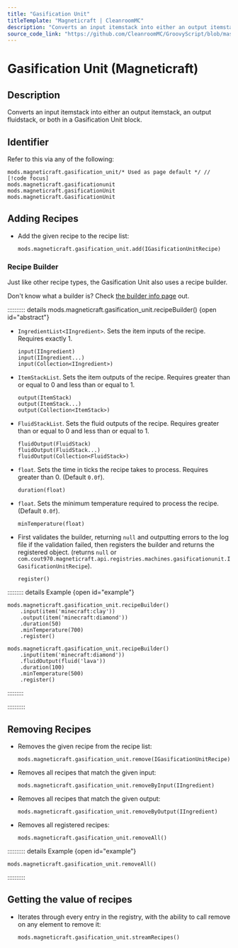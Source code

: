 ```yaml
---
title: "Gasification Unit"
titleTemplate: "Magneticraft | CleanroomMC"
description: "Converts an input itemstack into either an output itemstack, an output fluidstack, or both in a Gasification Unit block."
source_code_link: "https://github.com/CleanroomMC/GroovyScript/blob/master/src/main/java/com/cleanroommc/groovyscript/compat/mods/magneticraft/GasificationUnit.java"
---
```


# Gasification Unit (Magneticraft)

## Description

Converts an input itemstack into either an output itemstack, an output fluidstack, or both in a Gasification Unit block.

## Identifier

Refer to this via any of the following:

```groovy:no-line-numbers {1}
mods.magneticraft.gasification_unit/* Used as page default */ // [!code focus]
mods.magneticraft.gasificationunit
mods.magneticraft.gasificationUnit
mods.magneticraft.GasificationUnit
```


## Adding Recipes

- Add the given recipe to the recipe list:

    ```groovy:no-line-numbers
    mods.magneticraft.gasification_unit.add(IGasificationUnitRecipe)
    ```


### Recipe Builder

Just like other recipe types, the Gasification Unit also uses a recipe builder.

Don't know what a builder is? Check [the builder info page](../../getting_started/builder.md) out.

:::::::::: details mods.magneticraft.gasification_unit.recipeBuilder() {open id="abstract"}
- `IngredientList<IIngredient>`. Sets the item inputs of the recipe. Requires exactly 1.

    ```groovy:no-line-numbers
    input(IIngredient)
    input(IIngredient...)
    input(Collection<IIngredient>)
    ```

- `ItemStackList`. Sets the item outputs of the recipe. Requires greater than or equal to 0 and less than or equal to 1.

    ```groovy:no-line-numbers
    output(ItemStack)
    output(ItemStack...)
    output(Collection<ItemStack>)
    ```

- `FluidStackList`. Sets the fluid outputs of the recipe. Requires greater than or equal to 0 and less than or equal to 1.

    ```groovy:no-line-numbers
    fluidOutput(FluidStack)
    fluidOutput(FluidStack...)
    fluidOutput(Collection<FluidStack>)
    ```

- `float`. Sets the time in ticks the recipe takes to process. Requires greater than 0. (Default `0.0f`).

    ```groovy:no-line-numbers
    duration(float)
    ```

- `float`. Sets the minimum temperature required to process the recipe. (Default `0.0f`).

    ```groovy:no-line-numbers
    minTemperature(float)
    ```

- First validates the builder, returning `null` and outputting errors to the log file if the validation failed, then registers the builder and returns the registered object. (returns `null` or `com.cout970.magneticraft.api.registries.machines.gasificationunit.IGasificationUnitRecipe`).

    ```groovy:no-line-numbers
    register()
    ```

::::::::: details Example {open id="example"}
```groovy:no-line-numbers
mods.magneticraft.gasification_unit.recipeBuilder()
    .input(item('minecraft:clay'))
    .output(item('minecraft:diamond'))
    .duration(50)
    .minTemperature(700)
    .register()

mods.magneticraft.gasification_unit.recipeBuilder()
    .input(item('minecraft:diamond'))
    .fluidOutput(fluid('lava'))
    .duration(100)
    .minTemperature(500)
    .register()
```

:::::::::

::::::::::

## Removing Recipes

- Removes the given recipe from the recipe list:

    ```groovy:no-line-numbers
    mods.magneticraft.gasification_unit.remove(IGasificationUnitRecipe)
    ```

- Removes all recipes that match the given input:

    ```groovy:no-line-numbers
    mods.magneticraft.gasification_unit.removeByInput(IIngredient)
    ```

- Removes all recipes that match the given output:

    ```groovy:no-line-numbers
    mods.magneticraft.gasification_unit.removeByOutput(IIngredient)
    ```

- Removes all registered recipes:

    ```groovy:no-line-numbers
    mods.magneticraft.gasification_unit.removeAll()
    ```

:::::::::: details Example {open id="example"}
```groovy:no-line-numbers
mods.magneticraft.gasification_unit.removeAll()
```

::::::::::

## Getting the value of recipes

- Iterates through every entry in the registry, with the ability to call remove on any element to remove it:

    ```groovy:no-line-numbers
    mods.magneticraft.gasification_unit.streamRecipes()
    ```
